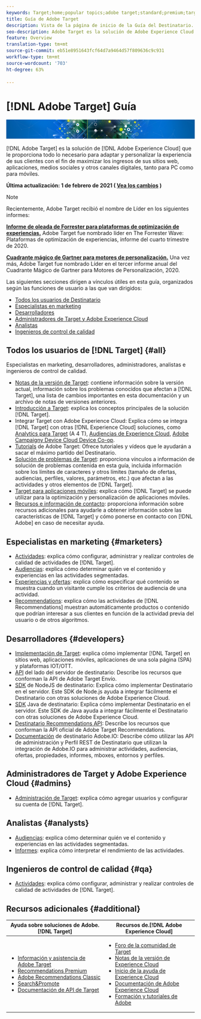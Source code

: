 ```yaml
---
keywords: Target;home;popular topics;adobe target;standard;premium;target documentation;adobe target documentation
title: Guía de Adobe Target
description: Vista de la página de inicio de la Guía del Destinatario.
seo-description: Adobe Target es la solución de Adobe Experience Cloud que le proporciona todo lo necesario para adaptar y personalizar la experiencia de sus clientes con el fin de maximizar los ingresos de sus sitios web, aplicaciones, medios sociales y otros canales digitales, tanto para PC como para móviles.
feature: Overview
translation-type: tm+mt
source-git-commit: eb51e8951643fcf64d7a9464d57f809636c9c931
workflow-type: tm+mt
source-wordcount: '703'
ht-degree: 63%

---
```



# [!DNL Adobe Target] Guía

![pancarta](assets/target-home-banner-simple.png)

[!DNL Adobe Target] es la solución de [!DNL Adobe Experience Cloud] que le proporciona todo lo necesario para adaptar y personalizar la experiencia de sus clientes con el fin de maximizar los ingresos de sus sitios web, aplicaciones, medios sociales y otros canales digitales, tanto para PC como para móviles.

**Última actualización: 1 de febrero de 2021 ( [Vea los cambios](r-release-notes/doc-change.md) )**

>[!NOTE]
>
>Recientemente, Adobe Target recibió el nombre de Líder en los siguientes informes:
>
>**[Informe de oleada de Forrester para plataformas de optimización de experiencias.](https://blog.adobe.com/en/2020/11/24/adobe-named-leader-in-forrester-wave-report-experience-optimization-platforms.html)** Adobe Target fue nombrado líder en The Forrester Wave: Plataformas de optimización de experiencias, informe del cuarto trimestre de 2020.
>
>**[Cuadrante mágico de Gartner para motores de personalización.](https://theblog.adobe.com/adobe-again-named-leader-in-gartner-magic-quadrant-for-personalization-engines/)** Una vez más, Adobe Target fue nombrado Líder en el tercer informe anual del Cuadrante Mágico de Gartner para Motores de Personalización, 2020.

Las siguientes secciones dirigen a vínculos útiles en esta guía, organizados según las funciones de usuario a las que van dirigidos:

- [Todos los usuarios de Destinatario](#all)
- [Especialistas en marketing](#marketers)
- [Desarrolladores](#developers)
- [Administradores de Target y Adobe Experience Cloud](#admins)
- [Analistas](#analysts)
- [Ingenieros de control de calidad](#qa)

## Todos los usuarios de [!DNL Target] {#all}

Especialistas en marketing, desarrolladores, administradores, analistas e ingenieros de control de calidad.

- [Notas de la versión de Target](r-release-notes/release-notes.md): contiene información sobre la versión actual, información sobre los problemas conocidos que afectan a [!DNL Target], una lista de cambios importantes en esta documentación y un archivo de notas de versiones anteriores.
- [Introducción a Target](c-intro/intro.md): explica los conceptos principales de la solución [!DNL Target].
- Integrar Target con Adobe Experience Cloud: Explica cómo se integra [!DNL Target] con otras [!DNL Experience Cloud] soluciones, como [Analytics para Target](/help/c-integrating-target-with-mac/a4t/a4t.md) (A 4 T), [Audiencias de Experience Cloud](/help/c-integrating-target-with-mac/mmp.md), [Adobe Campaign](/help/c-integrating-target-with-mac/campaign-and-target.md)[y Device Cloud Device Co-op](/help/c-integrating-target-with-mac/experience-cloud-device-co-op.md).
- [Tutorials](https://experienceleague.adobe.com/docs/target-learn/tutorials/overview.html) de Adobe Target: Ofrece tutoriales y vídeos que le ayudarán a sacar el máximo partido del Destinatario.
- [Solución de problemas de Target](r-troubleshooting-target/troubleshooting-target.md): proporciona vínculos a información de solución de problemas contenida en esta guía, incluida información sobre los límites de caracteres y otros límites (tamaño de ofertas, audiencias, perfiles, valores, parámetros, etc.) que afectan a las actividades y otros elementos de [!DNL Target].
- [Target para aplicaciones móviles](c-target-mobile-app/target-mobile-app.md): explica cómo [!DNL Target] se puede utilizar para la optimización y personalización de aplicaciones móviles.
- [Recursos e información de contacto](cmp-resources-and-contact-information.md): proporciona información sobre recursos adicionales para ayudarle a obtener información sobre las características de [!DNL Target] y cómo ponerse en contacto con [!DNL Adobe] en caso de necesitar ayuda.

## Especialistas en marketing  {#marketers}

- [Actividades](c-activities/activities.md): explica cómo configurar, administrar y realizar controles de calidad de actividades de [!DNL Target].
- [Audiencias](c-target/target.md): explica cómo determinar quién ve el contenido y experiencias en las actividades segmentadas.
- [Experiencias y ofertas](c-experiences/experiences.md): explica cómo especificar qué contenido se muestra cuando un visitante cumple los criterios de audiencia de una actividad.
- [Recommendations](c-recommendations/recommendations.md): explica cómo las actividades de [!DNL Recommendations] muestran automáticamente productos o contenido que podrían interesar a sus clientes en función de la actividad previa del usuario o de otros algoritmos.

## Desarrolladores  {#developers}

- [Implementación de Target](c-implementing-target/implementing-target.md): explica cómo implementar [!DNL Target] en sitios web, aplicaciones móviles, aplicaciones de una sola página (SPA) y plataformas IOT/OTT.
- [API](https://developers.adobetarget.com/api/delivery-api/) del lado del servidor de destinatario: Describe los recursos que conforman la API de Adobe Target Envío.
- [SDK](https://github.com/adobe/target-nodejs-sdk) de NodeJS de destinatario: Explica cómo implementar Destinatario en el servidor. Este SDK de Node.js ayuda a integrar fácilmente el Destinatario con otras soluciones de Adobe Experience Cloud.
- [SDK](https://github.com/adobe/target-java-sdk) Java de destinatario: Explica cómo implementar Destinatario en el servidor. Este SDK de Java ayuda a integrar fácilmente el Destinatario con otras soluciones de Adobe Experience Cloud.
- [Destinatario Recommendations API](https://developers.adobetarget.com/api/recommendations/): Describe los recursos que conforman la API oficial de Adobe Target Recommendations.
- [Documentación](http://developers.adobetarget.com/api/#introduction) de destinatario Adobe.IO: Describe cómo utilizar las API de administración y Perfil REST de Destinatario que utilizan la integración de Adobe.IO para administrar actividades, audiencias, ofertas, propiedades, informes, mboxes, entornos y perfiles.

## Administradores de Target y Adobe Experience Cloud {#admins}

- [Administración de Target](administrating-target/administrating-target.md): explica cómo agregar usuarios y configurar su cuenta de [!DNL Target].

## Analistas  {#analysts}

- [Audiencias](c-target/target.md): explica cómo determinar quién ve el contenido y experiencias en las actividades segmentadas.
- [Informes](c-reports/reports.md): explica cómo interpretar el rendimiento de las actividades.

## Ingenieros de control de calidad  {#qa}

- [Actividades](c-activities/activities.md): explica cómo configurar, administrar y realizar controles de calidad de actividades de [!DNL Target].

## Recursos adicionales {#additional}

| Ayuda sobre soluciones de Adobe.[!DNL Target] | Recursos de.[!DNL Adobe Experience Cloud] |
|--- |--- |
| <ul><li>[Información y asistencia de Adobe Target](https://helpx.adobe.com/es/support/target.html)</li><li>[Recommendations Premium](c-recommendations/recommendations.md)</li><li>[Adobe Recommendations Classic](/help/assets/adobe-recommendations-classic.pdf)</li><li>[Search&amp;Promote](https://experienceleague.adobe.com/docs/search-promote/using/sp-home.html)</li><li>[Documentación de API de Target](c-implementing-target/c-api-and-sdk-overview/api-and-sdk-overview.md)</li></ul> | <ul><li>[Foro de la comunidad de Target](https://forums.adobe.com/community/experience-cloud/marketing-cloud/target)</li><li>[Notas de la versión de Experience Cloud](https://experienceleague.adobe.com/docs/release-notes/experience-cloud/current.html)</li><li>[Inicio de la ayuda de Experience Cloud](https://helpx.adobe.com/support/experience-cloud.html)</li><li>[Documentación de Adobe Experience Cloud](https://experienceleague.adobe.com/docs/experience-cloud/user-guides/home.html)</li><li>[Formación y tutoriales de Adobe](https://helpx.adobe.com/learning.html?promoid=KAUDK)</li></ul> |  |
